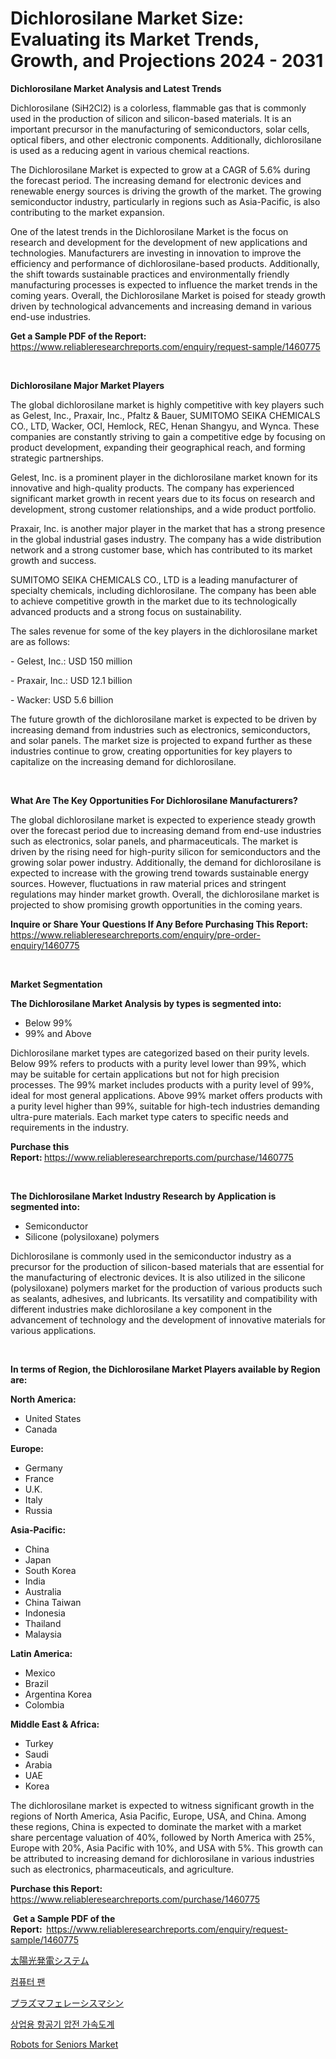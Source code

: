 <p><h1>Dichlorosilane Market Size: Evaluating its Market Trends, Growth, and Projections 2024 - 2031</h1></p><p><strong>Dichlorosilane Market Analysis and Latest Trends</strong></p>
<p><p>Dichlorosilane (SiH2Cl2) is a colorless, flammable gas that is commonly used in the production of silicon and silicon-based materials. It is an important precursor in the manufacturing of semiconductors, solar cells, optical fibers, and other electronic components. Additionally, dichlorosilane is used as a reducing agent in various chemical reactions.</p><p>The Dichlorosilane Market is expected to grow at a CAGR of 5.6% during the forecast period. The increasing demand for electronic devices and renewable energy sources is driving the growth of the market. The growing semiconductor industry, particularly in regions such as Asia-Pacific, is also contributing to the market expansion.</p><p>One of the latest trends in the Dichlorosilane Market is the focus on research and development for the development of new applications and technologies. Manufacturers are investing in innovation to improve the efficiency and performance of dichlorosilane-based products. Additionally, the shift towards sustainable practices and environmentally friendly manufacturing processes is expected to influence the market trends in the coming years. Overall, the Dichlorosilane Market is poised for steady growth driven by technological advancements and increasing demand in various end-use industries.</p></p>
<p><strong>Get a Sample PDF of the Report:&nbsp;</strong> <a href="https://www.reliableresearchreports.com/enquiry/request-sample/1460775">https://www.reliableresearchreports.com/enquiry/request-sample/1460775</a></p>
<p>&nbsp;</p>
<p><strong>Dichlorosilane Major Market Players</strong></p>
<p><p>The global dichlorosilane market is highly competitive with key players such as Gelest, Inc., Praxair, Inc., Pfaltz & Bauer, SUMITOMO SEIKA CHEMICALS CO., LTD, Wacker, OCI, Hemlock, REC, Henan Shangyu, and Wynca. These companies are constantly striving to gain a competitive edge by focusing on product development, expanding their geographical reach, and forming strategic partnerships.</p><p>Gelest, Inc. is a prominent player in the dichlorosilane market known for its innovative and high-quality products. The company has experienced significant market growth in recent years due to its focus on research and development, strong customer relationships, and a wide product portfolio.</p><p>Praxair, Inc. is another major player in the market that has a strong presence in the global industrial gases industry. The company has a wide distribution network and a strong customer base, which has contributed to its market growth and success.</p><p>SUMITOMO SEIKA CHEMICALS CO., LTD is a leading manufacturer of specialty chemicals, including dichlorosilane. The company has been able to achieve competitive growth in the market due to its technologically advanced products and a strong focus on sustainability.</p><p>The sales revenue for some of the key players in the dichlorosilane market are as follows:</p><p>- Gelest, Inc.: USD 150 million</p><p>- Praxair, Inc.: USD 12.1 billion</p><p>- Wacker: USD 5.6 billion</p><p>The future growth of the dichlorosilane market is expected to be driven by increasing demand from industries such as electronics, semiconductors, and solar panels. The market size is projected to expand further as these industries continue to grow, creating opportunities for key players to capitalize on the increasing demand for dichlorosilane.</p></p>
<p>&nbsp;</p>
<p><strong>What Are The Key Opportunities For Dichlorosilane Manufacturers?</strong></p>
<p><p>The global dichlorosilane market is expected to experience steady growth over the forecast period due to increasing demand from end-use industries such as electronics, solar panels, and pharmaceuticals. The market is driven by the rising need for high-purity silicon for semiconductors and the growing solar power industry. Additionally, the demand for dichlorosilane is expected to increase with the growing trend towards sustainable energy sources. However, fluctuations in raw material prices and stringent regulations may hinder market growth. Overall, the dichlorosilane market is projected to show promising growth opportunities in the coming years.</p></p>
<p><strong>Inquire or Share Your Questions If Any Before Purchasing This Report:</strong> <a href="https://www.reliableresearchreports.com/enquiry/pre-order-enquiry/1460775">https://www.reliableresearchreports.com/enquiry/pre-order-enquiry/1460775</a></p>
<p>&nbsp;</p>
<p><strong>Market Segmentation</strong></p>
<p><strong>The Dichlorosilane Market Analysis by types is segmented into:</strong></p>
<p><ul><li>Below 99%</li><li>99% and Above</li></ul></p>
<p><p>Dichlorosilane market types are categorized based on their purity levels. Below 99% refers to products with a purity level lower than 99%, which may be suitable for certain applications but not for high precision processes. The 99% market includes products with a purity level of 99%, ideal for most general applications. Above 99% market offers products with a purity level higher than 99%, suitable for high-tech industries demanding ultra-pure materials. Each market type caters to specific needs and requirements in the industry.</p></p>
<p><strong>Purchase this Report:&nbsp;</strong><a href="https://www.reliableresearchreports.com/purchase/1460775">https://www.reliableresearchreports.com/purchase/1460775</a></p>
<p>&nbsp;</p>
<p><strong>The Dichlorosilane Market Industry Research by Application is segmented into:</strong></p>
<p><ul><li>Semiconductor</li><li>Silicone (polysiloxane) polymers</li></ul></p>
<p><p>Dichlorosilane is commonly used in the semiconductor industry as a precursor for the production of silicon-based materials that are essential for the manufacturing of electronic devices. It is also utilized in the silicone (polysiloxane) polymers market for the production of various products such as sealants, adhesives, and lubricants. Its versatility and compatibility with different industries make dichlorosilane a key component in the advancement of technology and the development of innovative materials for various applications.</p></p>
<p>&nbsp;</p>
<p><strong>In terms of Region, the Dichlorosilane Market Players available by Region are:</strong></p>
<p>
    <p> <strong> North America: </strong>
        <ul>
            <li>United States</li>
            <li>Canada</li>
        </ul>
        </p> 
    <p> <strong> Europe: </strong>
        <ul>
            <li>Germany</li>
            <li>France</li>
            <li>U.K.</li>
            <li>Italy</li>
            <li>Russia</li>
        </ul>
        </p> 
    <p> <strong> Asia-Pacific: </strong>
        <ul>
            <li>China</li>
            <li>Japan</li>
            <li>South Korea</li>
            <li>India</li>
            <li>Australia</li>
            <li>China Taiwan</li>
            <li>Indonesia</li>
            <li>Thailand</li>
            <li>Malaysia</li>
        </ul>
        </p> 
    <p> <strong> Latin America: </strong>
        <ul>
            <li>Mexico</li>
            <li>Brazil</li>
            <li>Argentina Korea</li>
            <li>Colombia</li>
        </ul>
        </p> 
    <p> <strong> Middle East & Africa: </strong>
        <ul>
            <li>Turkey</li>
            <li>Saudi</li>
            <li>Arabia</li>
            <li>UAE</li>
            <li>Korea</li>
        </ul>
    </p>
    </p>
<p><p>The dichlorosilane market is expected to witness significant growth in the regions of North America, Asia Pacific, Europe, USA, and China. Among these regions, China is expected to dominate the market with a market share percentage valuation of 40%, followed by North America with 25%, Europe with 20%, Asia Pacific with 10%, and USA with 5%. This growth can be attributed to increasing demand for dichlorosilane in various industries such as electronics, pharmaceuticals, and agriculture.</p></p>
<p><strong>Purchase this Report: </strong><a href="https://www.reliableresearchreports.com/purchase/1460775">https://www.reliableresearchreports.com/purchase/1460775</a></p>
<p>&nbsp;<strong>Get a Sample PDF of the Report:&nbsp;&nbsp;</strong><a href="https://www.reliableresearchreports.com/enquiry/request-sample/1460775">https://www.reliableresearchreports.com/enquiry/request-sample/1460775</a></p>
<p><strong></strong></p>
<p><p><a href="https://github.com/xnljig2898992/Market-Research-Report-List-1/blob/main/3394713191137.md">太陽光発電システム</a></p><p><a href="https://github.com/vsn7qpua81q/Market-Research-Report-List-1/blob/main/1621600190983.md">컴퓨터 팬</a></p><p><a href="https://github.com/adcxff01450218/Market-Research-Report-List-1/blob/main/4616742191138.md">プラズマフェレーシスマシン</a></p><p><a href="https://github.com/trmesnao7959541/Market-Research-Report-List-1/blob/main/6833912190982.md">상업용 항공기 압전 가속도계</a></p><p><a href="https://issuu.com/reportprime-2/docs/robots-for-seniors-market-size-2030.pptx">Robots for Seniors Market</a></p></p>